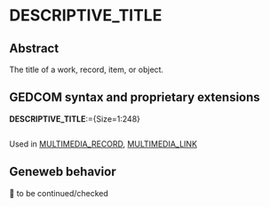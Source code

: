 ﻿# DESCRIPTIVE_TITLE
## Abstract
The title of a work, record, item, or object.


## GEDCOM syntax and proprietary extensions

**DESCRIPTIVE_TITLE**:={Size=1:248}
<pre>
</pre>
Used in <a href=Ged.MULTIMEDIA_RECORD.md>MULTIMEDIA_RECORD</a>, <a href=Ged.MULTIMEDIA_LINK.md>MULTIMEDIA_LINK</a><br />


## Geneweb behavior



🚧 to be continued/checked

